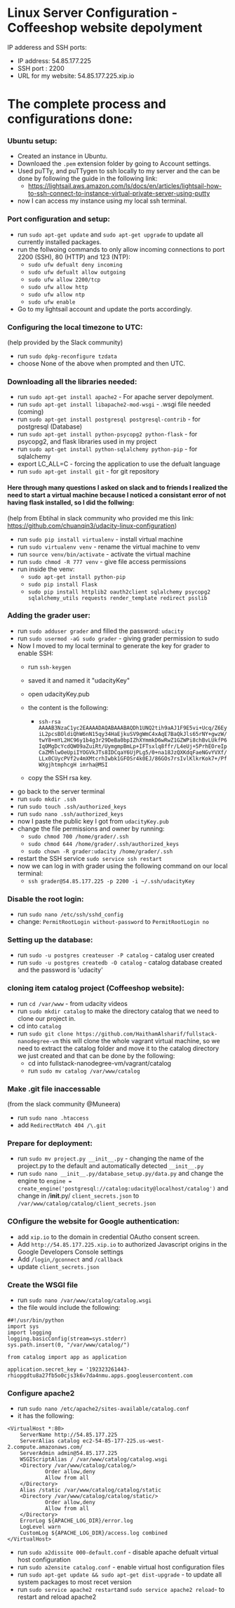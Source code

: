 # Linux Server Configuration - Coffeeshop website depolyment
IP adderess and SSH ports:
- IP address: 54.85.177.225
- SSH port : 2200
- URL for my website: 54.85.177.225.xip.io
# The complete process and configurations done:
### Ubuntu setup:
- Created an instance in Ubuntu.
- Downloaed the `.pem` extension folder by going to Account settings.
- Used puTTy, and puTTygen to ssh locally to my server and the can be done by following the guide in the following link:
  - https://lightsail.aws.amazon.com/ls/docs/en/articles/lightsail-how-to-ssh-connect-to-instance-virtual-private-server-using-putty
- now I can access my instance using my local ssh terminal.

### Port configuration and setup:
- run `sudo apt-get update` and `sudo apt-get upgrade` to update all currently installed packages.
- run the follwoing commands to only allow incoming connections to port 2200 (SSH), 80 (HTTP) and 123 (NTP):
  - `sudo ufw defualt deny incoming`
  - `sudo ufw defualt allow outgoing`
  - `sudo ufw allow 2200/tcp`
  - `sudo ufw allow http`
  - `sudo ufw allow ntp`
  - `sudo ufw enable`
- Go to my lightsail account and update the ports accordingly.

### Configuring the local timezone to UTC:
(help provided by the Slack community)
- run `sudo dpkg-reconfigure tzdata` 
- choose None of the above when prompted and then UTC.

### Downloading all the libraries needed:
- run `sudo apt-get install apache2` - For apache server depolyment.
- run `sudo apt-get install libapache2-mod-wsgi` - .wsgi file needed (coming)
- run `sudo apt-get install postgresql postgresql-contrib` - for postgresql (Database)
- run `sudo apt-get install python-psycopg2 python-flask` - for psycopg2, and flask libraries used in my project
- run `sudo apt-get install python-sqlalchemy python-pip` - for sqlalchemy
- export LC_ALL=C - forcing the application to use the defualt language 
- run `sudo apt-get install git` - for git repository

#### Here through many questions I asked on slack and to friends I realized the need to start a virtual machine because I noticed a consistant error of not having flask installed, so I did the follwing:
(help from Ebtihal in slack community who provided me this link: https://github.com/chuanqin3/udacity-linux-configuration)
- run `sudo pip install virtualenv` - install virtual machine
- run `sudo virtualenv venv` - rename the virtual machine to venv
- run `source venv/bin/activate` - activate the virtual machine
- run `sudo chmod -R 777 venv` - give file access permissions
- run inside the venv:
  - `sudo apt-get install python-pip`
  - `sudo pip install Flask`
  - `sudo pip install httplib2 oauth2client sqlalchemy psycopg2 sqlalchemy_utils requests render_template redirect psslib`

### Adding the grader user:
- run `sudo adduser grader` and filled the password: `udacity`
- run `sudo usermod -aG sudo grader` - giving grader permission to sudo
- Now I moved to my local terminal to generate the key for grader to enable SSH:
  - run `ssh-keygen`
  - saved it and named it "udacityKey"
  - open udacityKey.pub
  - the content is the following:
    - ``` ssh-rsa AAAAB3NzaC1yc2EAAAADAQABAAABAQDh1UNQ2tih9aAJ1F9E5vi+Ucq/Z6EyiL2pcsBOldiQhW6nN15qy34HaEjkuSV9gWmC4xAqE7BaQkJls65rNY+gwzW/twY8+mYL2HC96y1b4g3r29DeBa0bpIZhXYmmkD6wRwZ1GZWPi8chBvLUkfP6IqOMgDcYcdQW09aZuiRt/UymgmpBmLp+IFTsxlq8ffr/L4eUj+5PrhEOreIpCaZMhlwOeUpiIYOGVkJTs8IDCqaY6UjPLg5/0+na18JzQXKdqFaeNGvYVXf/LLx0CUycPVf2v4mXMtcrhIwbk1GFOSr4k0EJ/86GOs7rsIvlKlkrKok7+/PfWXgjhtmphcgH imrha@MSI ```

  - copy the SSH rsa key.
- go back to the server terminal
- run `sudo mkdir .ssh`
- run `sudo touch .ssh/authorized_keys`
- run `sudo nano .ssh/authorized_keys`
- now I paste the public key I got from `udacityKey.pub`
- change the file permissions and owner by running:
  - `sudo chmod 700 /home/grader/.ssh`
  - `sudo chmod 644 /home/grader/.ssh/authorized_keys`
  - `sudo chown -R grader:udacity /home/grader/.ssh`
- restart the SSH service `sudo service ssh restart`
- now we can log in with grader using the following command on our local terminal:
  - `ssh grader@54.85.177.225 -p 2200 -i ~/.ssh/udacityKey`

### Disable the root login:
- run `sudo nano /etc/ssh/sshd_config`
- change: `PermitRootLogin without-password` to `PermitRootLogin no`

### Setting up the database:
- run `sudo -u postgres createuser -P catalog` - catalog user created
- run `sudo -u postgres createdb -O catalog` - catalog database created and the password is 'udacity'

### cloning item catalog project (Coffeeshop website):
- run `cd /var/www` - from udacity videos
- run `sudo mkdir catalog` to make the directory catalog that we need to clone our project in.
- cd into `catalog`
- run `sudo git clone https://github.com/HaithamAlsharif/fullstack-nanodegree-vm` this will clone the whole vagrant virtual machine, so we need to extract the catalog folder and move it to the catalog directory we just created and that can be done by the following:
  - cd into fullstack-nanodegree-vm/vagrant/catalog
  - run `sudo mv catalog /var/www/catalog`
### Make .git file inaccessable
(from the slack community @Muneera)
- run `sudo nano .htaccess`
- add `RedirectMatch 404 /\.git`

### Prepare for deployment:
- run `sudo mv project.py __init__.py` - changing the name of the project.py to the default and automatically detected `__init__.py` 
- run `sudo nano __init__.py/database_setup.py/data.py` and change the engine to `engine = create_engine('postgresql://catalog:udacity@localhost/catalog')` and change in /__init__.py/ `client_secrets.json` to `/var/www/catalog/catalog/client_secrets.json`

### COnfigure the website for Google authentication:
- add `xip.io` to the domain in credential OAutho consent screen.
- Add `http://54.85.177.225.xip.io` to authorized Javascript origins in the Google Developers Console settings
- Add `/login`,`/gconnect` and `/callback`
- update `client_secrets.json`

### Create the WSGI file
- run `sudo nano /var/www/catalog/catalog.wsgi`
- the file would include the following:
```
##!/usr/bin/python
import sys
import logging
logging.basicConfig(stream=sys.stderr)
sys.path.insert(0, "/var/www/catalog/")

from catalog import app as application

application.secret_key = '192323261443-rhiopgdtu8a27fb5o0cjs3k6v7da4nmu.apps.googleusercontent.com
```
### Configure apache2
- run `sudo nano /etc/apache2/sites-available/catalog.conf`
- it has the following:
```
<VirtualHost *:80>
    ServerName http://54.85.177.225
    ServerAlias catalog ec2-54-85-177-225.us-west-2.compute.amazonaws.com/
    ServerAdmin admin@54.85.177.225
    WSGIScriptAlias / /var/www/catalog/catalog.wsgi
    <Directory /var/www/catalog/catalog/>
            Order allow,deny
            Allow from all
    </Directory>
    Alias /static /var/www/catalog/catalog/static
    <Directory /var/www/catalog/catalog/static/>
            Order allow,deny
            Allow from all
    </Directory>
    ErrorLog ${APACHE_LOG_DIR}/error.log
    LogLevel warn
    CustomLog ${APACHE_LOG_DIR}/access.log combined
</VirtualHost>
```
- run `sudo a2dissite 000-default.conf` - disable apache defualt virtual host configuration 
- run `sudo a2ensite catalog.conf` -  enable virtual host configuration files
- run `sudo apt-get update && sudo apt-get dist-upgrade` - to update all system packages to most recet version
- run `sudo service apache2 restart`and `sudo service apache2 reload`- to restart and reload apache2
